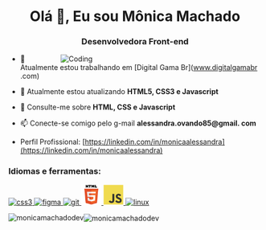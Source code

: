 

<h1 align="center">Olá 👋, Eu sou Mônica Machado</h1>
<h3 align="center">Desenvolvedora Front-end</h3>
<img align="right" alt="Coding" width="400" src="https://tenor.com/view/bongo-cat-codes-gif-22068584">

- 🔭 Atualmente estou trabalhando em [Digital Gama Br](www.digitalgamabr .com)

- 🌱 Atualmente estou atualizando **HTML5, CSS3 e Javascript**

- 💬 Consulte-me sobre **HTML, CSS e Javascript**

- 📫 Conecte-se comigo pelo g-mail **alessandra.ovando85@gmail. com**

- Perfil Profissional: [https://linkedin.com/in/monicaalessandra](https://linkedin.com/in/monicaalessandra)

<h3 align="left">Idiomas e ferramentas:</h3>
<p align="left"> <a href="https://www.w3schools.com/css/" target="_blank" rel="noreferrer"> <img src="https://raw.githubusercontent. com/devicons/devicon/master/icons/css3/css3-original-wordmark.svg" alt="css3" width="40" height="40"/> </a> <a href="https:// www.figma.com/" target="_blank" rel="noreferrer"> <img src="https://www.vectorlogo.zone/logos/figma/figma-icon.svg" alt="figma" width= "40" height="40"/> </a> <a href="https://git-scm.com/" target="_blank" rel="noreferrer"> <img src="https:// www.vectorlogo.zone/logos/git-scm/git-scm-icon.svg" alt="git" width="40" height="40"/> </a> <a href="https://www.w3. org/html/" target="_blank" rel="noreferrer"> <img src="https://raw.githubusercontent.com/devicons/devicon/master/icons/html5/html5-original-wordmark.svg" alt ="html5" width="40" height="40"/> </a> <a href="https://developer.mozilla.org/en-US/docs/Web/JavaScript" target="_blank" rel="noreferrer"> <img src="https://raw.githubusercontent.com/devicons/devicon/master/icons/javascript/javascript-original.svg" alt="javascript" width="40" height=" 40"/> </a><a href="https://www.linux.org/" target="_blank" rel="noreferrer"> <img src="https://raw.githubusercontent.com/devicons/devicon/master/icons/ linux/linux-original.svg" alt="linux" largura="40" altura="40"/> </a> </p>

<p><img align="left" src="https://github-readme-stats.vercel.app/api/top-langs?username=monicamachadodev&show_icons=true&locale=en&layout=compact" alt="monicamachadodev" /> </p>

<p> <img align="center" src="https://github-readme-stats.vercel.app/api?username=monicamachadodev&show_icons=true&locale=en" alt="monicamachadodev" /> </p>
